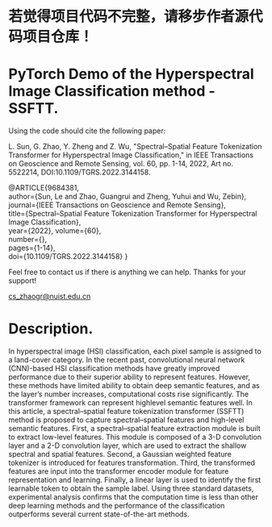 # 若觉得项目代码不完整，请移步作者源代码项目仓库！

# PyTorch Demo of the Hyperspectral Image Classification method - SSFTT.

Using the code should cite the following paper:

L. Sun, G. Zhao, Y. Zheng and Z. Wu, "Spectral–Spatial Feature Tokenization Transformer for Hyperspectral Image Classification," in IEEE Transactions on Geoscience and Remote Sensing, vol. 60, pp. 1-14, 2022, Art no. 5522214,  DOI:10.1109/TGRS.2022.3144158.

@ARTICLE{9684381,  
    author={Sun, Le and Zhao, Guangrui and Zheng, Yuhui and Wu, Zebin},  
    journal={IEEE Transactions on Geoscience and Remote Sensing},   
    title={Spectral–Spatial Feature Tokenization Transformer for Hyperspectral Image Classification},   
    year={2022}, 
    volume={60},  
    number={},  
    pages={1-14},  
    doi={10.1109/TGRS.2022.3144158}
}

Feel free to contact us if there is anything we can help. Thanks for your support!

cs_zhaogr@nuist.edu.cn 

# Description.

   In hyperspectral image (HSI) classification, each pixel sample is assigned to a land-cover category. In the recent past, convolutional neural network (CNN)-based HSI classification methods have greatly improved performance due to their superior ability to represent features. However, these methods have limited ability to obtain deep semantic features, and as the layer’s number increases, computational costs rise significantly. The transformer framework can represent highlevel semantic features well. In this article, a spectral–spatial feature tokenization transformer (SSFTT) method is proposed to capture spectral–spatial features and high-level semantic features. First, a spectral–spatial feature extraction module is built to extract low-level features. This module is composed of a 3-D convolution layer and a 2-D convolution layer, which are used to extract the shallow spectral and spatial features. Second, a Gaussian weighted feature tokenizer is introduced for features transformation. Third, the transformed features are input into the transformer encoder module for feature representation and learning. Finally, a linear layer is used to identify the first learnable token to obtain the sample label. Using three standard datasets, experimental analysis confirms that the computation time is less than other deep learning methods and the performance of the classification outperforms several current state-of-the-art methods.

